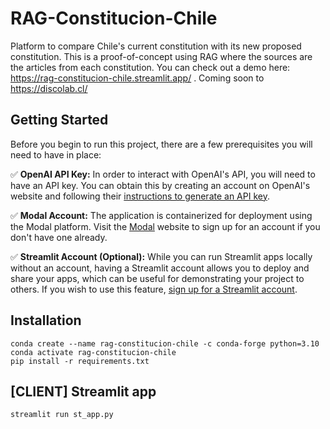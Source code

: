 # RAG-Constitucion-Chile

Platform to compare Chile's current constitution with its new proposed constitution. This is a proof-of-concept using RAG where the sources are the articles from each constitution. You can check out a demo here: https://rag-constitucion-chile.streamlit.app/ . Coming soon to https://discolab.cl/ 

## Getting Started

Before you begin to run this project, there are a few prerequisites you will need to have in place:

✅ **OpenAI API Key:** In order to interact with OpenAI's API, you will need to have an API key. You can obtain this by creating an account on OpenAI's website and following their [instructions to generate an API key](https://help.openai.com/en/articles/4936850-where-do-i-find-my-secret-api-key).

✅ **Modal Account:** The application is containerized for deployment using the Modal platform. Visit the [Modal](https://modal.com/signup) website to sign up for an account if you don't have one already.

✅ **Streamlit Account (Optional):** While you can run Streamlit apps locally without an account, having a Streamlit account allows you to deploy and share your apps, which can be useful for demonstrating your project to others. If you wish to use this feature, [sign up for a Streamlit account](https://share.streamlit.io/signup).

## Installation

```
conda create --name rag-constitucion-chile -c conda-forge python=3.10
conda activate rag-constitucion-chile
pip install -r requirements.txt
```

## [CLIENT] Streamlit app

```
streamlit run st_app.py
```
